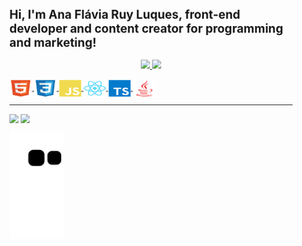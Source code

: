 ## Hi, I'm Ana Flávia Ruy Luques, front-end developer and content creator for programming and marketing!
<div align="center">
  <a href="https://github.com/ruyluques">
  <img height="180em" src="https://github-readme-stats.vercel.app/api?username=ruyluques&show_icons=true&theme=dracula&include_all_commits=true&count_private=true"/>
  <img height="180em" src="https://github-readme-stats.vercel.app/api/top-langs/?username=ruyluques&layout=compact&langs_count=7&theme=dracula"/>
</div>
<div style="display: inline_block"><br>
  <img align="center" alt="RuyLuques-HTML" height="30" width="40" src="https://raw.githubusercontent.com/devicons/devicon/master/icons/html5/html5-original.svg">
  <img align="center" alt="RuyLuques-CSS" height="30" width="40" src="https://raw.githubusercontent.com/devicons/devicon/master/icons/css3/css3-original.svg">
  <img align="center" alt="RuyLuques-JavaScript" height="30" width="40" src="https://raw.githubusercontent.com/devicons/devicon/master/icons/javascript/javascript-plain.svg">
  <img align="center" alt="RuyLuques-React" height="30" width="40" src="https://raw.githubusercontent.com/devicons/devicon/master/icons/react/react-original.svg">
  <img align="center" alt="RuyLuques-Typescript" height="30" width="40" src="https://raw.githubusercontent.com/devicons/devicon/master/icons/typescript/typescript-plain.svg">
  <img align="center" alt="RuyLuques-Java" height="30" width="40" src="https://raw.githubusercontent.com/devicons/devicon/master/icons/java/java-plain.svg">
  <hr>
<div> 
  <a href = "mailto:ruyluques.profissional@gmail.com"><img align="center" src="https://img.shields.io/badge/-Gmail-%23333?style=for-the-badge&logo=gmail&logoColor=white" target="_blank"></a>
  <a href="https://www.linkedin.com/in/ruyluques" target="_blank"><img align="center" src="https://img.shields.io/badge/-LinkedIn-%230077B5?style=for-the-badge&logo=linkedin&logoColor=white" target="_blank"></a> 
 
  ![Snake animation](https://github.com/rafaballerini/rafaballerini/blob/output/github-contribution-grid-snake.svg)
 
</div>
